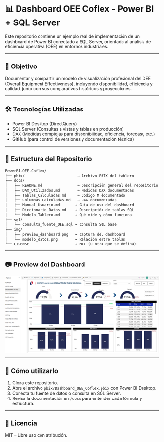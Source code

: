 # 📊 Dashboard OEE Coflex - Power BI + SQL Server

Este repositorio contiene un ejemplo real de implementación de un dashboard de Power BI conectado a SQL Server, orientado al análisis de eficiencia operativa (OEE) en entornos industriales.

---

## 📌 Objetivo

Documentar y compartir un modelo de visualización profesional del OEE (Overall Equipment Effectiveness), incluyendo disponibilidad, eficiencia y calidad, junto con sus comparativos históricos y proyecciones.

---

## 🛠️ Tecnologías Utilizadas

- Power BI Desktop (DirectQuery)
- SQL Server (Consultas a vistas y tablas en producción)
- DAX (Medidas complejas para disponibilidad, eficiencia, forecast, etc.)
- GitHub (para control de versiones y documentación técnica)

---

## 📁 Estructura del Repositorio

```plaintext
PowerBI-OEE-Coflex/
├── pbix/                        → Archivo PBIX del tablero
├── docs/
│   ├── README.md                → Descripción general del repositorio
│   ├── DAX_Utilizados.md        → Medidas DAX documentadas
│   ├── Tablas_Calculadas.md     → Codigo M documentado
│   ├── Columnas Calculadas.md   → DAX documentadas
│   ├── Manual_Usuario.md       → Guía de uso del dashboard
│   ├── Diccionario_Datos.md    → Descripción de tablas SQL
│   └── Modelo_Tablero.md       → Qué mide y cómo funciona
├── sql/
│   └── consulta_fuente_OEE.sql → Consulta SQL base
├── img/
│   ├── preview_dashboard.png   → Captura del dashboard
│   └── modelo_datos.png        → Relación entre tablas
└── LICENSE                     → MIT (u otra que se defina)
```

---

## 📷 Preview del Dashboard

![Preview](img/preview_dashboard.png)

---

## 📎 Cómo utilizarlo

1. Clona este repositorio.
2. Abre el archivo `pbix/Dashboard_OEE_Coflex.pbix` con Power BI Desktop.
3. Conecta tu fuente de datos o consulta en SQL Server.
4. Revisa la documentación en `/docs` para entender cada fórmula y estructura.

---

## 📄 Licencia

MIT – Libre uso con atribución.

